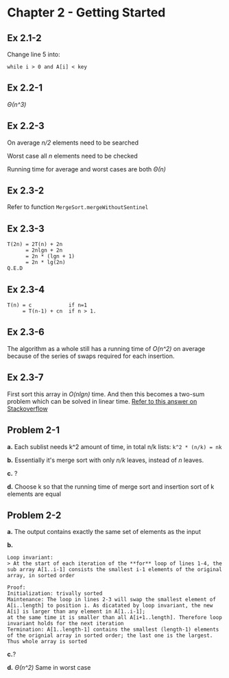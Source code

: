 # Chapter 2 - Getting Started

## Ex 2.1-2
Change line 5 into:
```
while i > 0 and A[i] < key
```

## Ex 2.2-1
_&Theta;(n^3)_

## Ex 2.2-3
On average _n/2_ elements need to be searched

Worst case all _n_ elements need to be checked

Running time for average and worst cases are both _&Theta;(n)_

## Ex 2.3-2
Refer to function `MergeSort.mergeWithoutSentinel`

## Ex 2.3-3
```
T(2n) = 2T(n) + 2n
      = 2nlgn + 2n
      = 2n * (lgn + 1)
      = 2n * lg(2n)
Q.E.D
```

## Ex 2.3-4
```
T(n) = c            if n=1
     = T(n-1) + cn  if n > 1.
```

## Ex 2.3-6
The algorithm as a whole still has a running time of _O(n^2)_ on average because of the series of swaps required for each insertion.

## Ex 2.3-7
First sort this array in _O(nlgn)_ time. And then this becomes a two-sum problem which can be solved in linear time.
[Refer to this answer on Stackoverflow](http://stackoverflow.com/a/11928155/2408445)

## Problem 2-1
**a.** Each sublist needs k^2 amount of time, in total n/k lists: `k^2 * (n/k) = nk`

**b.** Essentially it's merge sort with only _n/k_ leaves, instead of _n_ leaves.

**c.** ?

**d.** Choose k so that the running time of merge sort and insertion sort of k elements are equal

## Problem 2-2
**a.** The output contains exactly the same set of elements as the input

**b.** 

    Loop invariant:
    > At the start of each iteration of the **for** loop of lines 1-4, the sub array A[1..i-1] consists the smallest i-1 elements of the original array, in sorted order
    
    Proof:
    Initialization: trivally sorted
    Maintenance: The loop in lines 2-3 will swap the smallest element of A[i..length] to position i. As dicatated by loop invariant, the new A[i] is larger than any element in A[1..i-1]; 
    at the same time it is smaller than all A[i+1..length]. Therefore loop invariant holds for the next iteration
    Termination: A[1..length-1] contains the smallest (length-1) elements of the orignial array in sorted order; the last one is the largest. Thus whole array is sorted
    
**c.**?

**d.** _&Theta;(n^2)_ Same in worst case
    